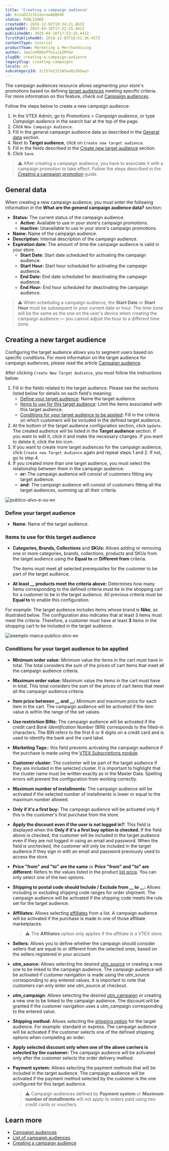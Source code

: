 ```yaml
---
title: 'Creating a campaign audience'
id: 6cnuDZJzIkIeocewAQQK4K
status: PUBLISHED
createdAt: 2018-12-02T18:34:21.663Z
updatedAt: 2025-04-10T17:52:25.441Z
publishedAt: 2025-04-10T17:52:25.441Z
firstPublishedAt: 2018-12-03T16:51:36.457Z
contentType: tutorial
productTeam: Marketing & Merchandising
author: 1malnhMX0vPThsaJaZMYm2
slugEN: creating-a-campaign-audience
legacySlug: creating-campaigns
locale: en
subcategoryId: 2cI57eZ3ZiWSeaQs26Gwys
---
```


The campaign audiences resource allows segmenting your store's promotions based on defining [target audiences](/en/tutorial/campaign-audiences--3o7lhpNseXY2WmjZO0gQ6m#target-audience) meeting specific criteria. For more information on this feature, check out [Campaign audiences](/en/tutorial/campaign-audiences--3o7lhpNseXY2WmjZO0gQ6m).

Follow the steps below to create a new campaign audience:

1. In the VTEX Admin, go to *Promotions > Campaign audience*, or type *Campaign audience* in the search bar at the top of the page.
2. Click `New Campaign Audience`.
3. Fill in the general campaign audience data as described in the [General data](#general-data) section.
4. Next to **Target audience**, click on `Create new target audience`.
5. Fill in the fields described in the [Create new target audience](#creating-a-new-target-audience) section.
6. Click `Save`.

> ⚠️ After creating a campaign audience, you have to associate it with a campaign promotion to take effect. Follow the steps described in the [Creating a campaign promotion](/en/tutorial/campaign-promotion--1ChYXhK2AQGuS6wAqS8Ume) guide.

## General data

When creating a new campaign audience, you must enter the following information in the **What are the general campaign audience data?** section:

* **Status:** The current status of the campaign audience.
    * **Active:** Available to use in your store's campaign promotions.
    * **Inactive:** Unavailable to use in your store's campaign promotions.
* **Name:** Name of the campaign audience.
* **Description:** Internal description of the campaign audience.
* **Expiration date:** The amount of time the campaign audience is valid in your store.
    * **Start Date:** Start date scheduled for activating the campaign audience.
    * **Start Hour:** Start hour scheduled for activating the campaign audience.
    * **End Date:** End date scheduled for deactivating the campaign audience.
    * **End Hour:** End hour scheduled for deactivating the campaign audience.

> ⚠️ When scheduling a campaign audience, the **Start Date** or **Start Hour** must be subsequent to your current date or hour. The time zone will be the same as the one on the user's device when creating the campaign audience — you cannot adjust the hour to a different time zone.

## Creating a new target audience

Configuring the target audience allows you to segment users based on specific conditions. For more information on the target audience for campaign audiences, please read the article [Campaign audience](/en/tutorial/campaign-audiences--3o7lhpNseXY2WmjZO0gQ6m).

After clicking `Create New Target Audience`, you must follow the instructions below:

1. Fill in the fields related to the target audience. Please see the sections listed below for details on each field's meaning:
    * [Define your target audience](#define-your-target-audience): Name the target audience.
    * [Items to use for this target audience](#items-to-use-for-this-target-audience): Limit the items associated with this target audience.
    * [Conditions for your target audience to be applied](#conditions-for-your-target-audience-to-be-applied): Fill in the criteria on which customers will be included in the defined target audience.
2. At the bottom of the target audience configuration section, click `Update`.
    The created audience will be listed in the **Target audience** section.
    If you want to edit it, click it and make the necessary changes.
    If you want to delete it, click the bin icon <i class="fas fa-trash-alt"></i>.
3. If you want to create more target audiences for the campaign audience, click `Create new Target Audience` again and repeat steps 1 and 2. If not, go to step 4.
4. If you created more than one target audience, you must select the relationship between them in the campaign audience:
    * **or:** The campaign audience will consist of customers fitting any target audience.
    * **and:** The campaign audience will consist of customers fitting all the target audiences, summing up all their criteria.

![publico-alvo-e-ou-en](https://raw.githubusercontent.com/vtexdocs/help-center-content/refs/heads/main/docs/en/tutorials/promotions-and-taxes/campaign-audiences/creating-a-campaign-audience_1.gif)

### Define your target audience

* **Name**: Name of the target audience.

### Items to use for this target audience

* **Categories, Brands, Collections** and **SKUs:** Allows adding or removing one or more categories, brands, collections, products and SKUs from the target audience using the **Equal to** or **Different from** criteria.

    The items must meet all selected prerequisites for the customer to be part of the target audience.

* **At least __ products meet the criteria above:** Determines how many items corresponding to the defined criteria must be in the shopping cart for a customer to be in the target audience. All previous criteria must be **Equal to** to enable this configuration.

For example: The target audience includes items whose brand is **Nike**, as illustrated below. The configuration also indicates that at least 3 items must meet the criteria. Therefore, a customer must have at least **3** items in the shopping cart to be included in the target audience.

![exemplo-marca-publico-alvo-en](https://raw.githubusercontent.com/vtexdocs/help-center-content/refs/heads/main/docs/en/tutorials/promotions-and-taxes/campaign-audiences/creating-a-campaign-audience_2.png)

### Conditions for your target audience to be applied

* **Minimum order value:** Minimum value the items in the cart must have in total. The total considers the sum of the prices of cart items that meet all the campaign audience criteria.
* **Maximum order value:** Maximum value the items in the cart must have in total. This total considers the sum of the prices of cart items that meet all the campaign audience criteria.
* **Item price between __ and __:** Minimum and maximum price for each item in the cart. The campaign audience will be activated if the item value is within the range of the set values.
* **Use restriction BINs:** The campaign audience will be activated if the credit card _Bank Identification Number_ (BIN) corresponds to the filled-in characters. The BIN refers to the first 6 or 8 digits on a credit card and is used to identify the bank and the card label.
* **Marketing Tags:**: this field prevents activating the campaign audience if the purchase is made using the [VTEX Subscriptions module](/en/tutorial/how-subscriptions-work--frequentlyAskedQuestions_4453).
* **Customer cluster:** The customer will be part of the target audience if they are included in the selected cluster. It is important to highlight that the cluster name must be written exactly as in the Master Data. Spelling errors will prevent the configuration from working correctly.
* **Maximum number of installments:** The campaign audience will be activated if the selected number of installments is lower or equal to the maximum number allowed.
* **Only if it's a first buy:** The campaign audience will be activated only if this is the customer's first purchase from the store.
* **Apply the discount even if the user is not logged in?:** This field is displayed when the **Only if it's a first buy option is checked**. If the field above is checked, the customer will be included in the target audience even if they are not logged in using an email and password. When the field is unchecked, the customer will only be included in the target audience if they sign in with an email and password previously used to access the store.
* **Price "from" and "to" are the same** or **Price "from" and "to" are different:** Refers to the values listed in the product [list price](/en/tracks/pricing-101--6f8pwCns3PJHqMvQSugNfP/3XcXp0r5WrJvogB8KIX4Kx#list-price). You can only select one of the two options.
* **Shipping to postal code should Include / Exclude from __ to __:** Allows including or excluding shipping code ranges for order shipment. The campaign audience will be activated if the shipping code meets the rule set for the target audience.
* **Affiliates:** Allows selecting [affiliates](/en/tutorial/what-is-an-affiliate--4bN3e1YarSEammk2yOeMc0) from a list. A campaign audience will be activated if the purchase is made in one of those affiliate marketplaces.

  > ⚠️ The **Affiliates** option only applies if the affiliate is a VTEX store.

* **Sellers:** Allows you to define whether the campaign should consider sellers that are equal to or different from the selected ones, based on the sellers registered in your account.
* **utm_source:** Allows selecting the desired [utm_source](/en/tutorial/what-are-utm-source-utm-campaign-and-utm-medium--2wTz7QJ8KUG6skGAoAQuii) or creating a new one to be linked to the campaign audience. The campaign audience will be activated if customer navigation is made using the utm_source corresponding to any entered values. It is important to note that customers can only enter one utm_source at checkout.
* **utm_campaign:** Allows selecting the desired [utm_campaign](/en/tutorial/what-are-utm-source-utm-campaign-and-utm-medium--2wTz7QJ8KUG6skGAoAQuii) or creating a new one to be linked to the campaign audience. The discount will be granted if the customer navigation uses a utm_campaign corresponding to the entered value.
* **Shipping method:** Allows selecting the [shipping option](/en/tutorial/how-does-the-type-of-delivery-work--tutorials_126) for the target audience. For example: standard or express. The campaign audience will be activated if the customer selects one of the defined shipping options when completing an order.
* **Apply selected discount only when one of the above carriers is selected by the customer:** The campaign audience will be activated only after the customer selects the order delivery method.
* **Payment system:** Allows selecting the payment methods that will be included in the target audience. The campaign audience will be activated if the payment method selected by the customer is the one configured for this target audience.

  > ⚠️ Campaign audiences defined by **Payment system** or **Maximum number of installments** will not apply to orders paid using two credit cards or vouchers.

## Learn more

- [Campaign audiences](/en/tutorial/campaign-audiences--3o7lhpNseXY2WmjZO0gQ6m)
- [List of campaign audiences](/en/tutorial/campaign-audiences-list--2aW3JH34Zsm4keR5wtXZbT)
- [Creating a campaign audience](/en/tutorial/criar-audiencia-de-campanhas--6cnuDZJzIkIeocewAQQK4K)
